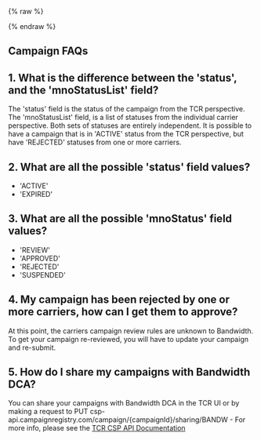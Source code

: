 {% raw %}
<section class="campaignManagementImportGuides">
{% endraw %}

# Campaign FAQs

## 1. What is the difference between the 'status', and the 'mnoStatusList' field?
The 'status' field is the status of the campaign from the TCR perspective. 
The 'mnoStatusList' field, is a list of statuses from the individual carrier perspective. Both sets of statuses are entirely independent. 
It is possible to have a campaign that is in 'ACTIVE' status from the TCR perspective, but have 'REJECTED' statuses from one or more carriers.

## 2. What are all the possible 'status' field values?
* 'ACTIVE'
* 'EXPIRED'

## 3. What are all the possible 'mnoStatus' field values?
* 'REVIEW'
* 'APPROVED'
* 'REJECTED'
* 'SUSPENDED'

## 4. My campaign has been rejected by one or more carriers, how can I get them to approve?
At this point, the carriers campaign review rules are unknown to Bandwidth. To get your campaign re-reviewed, you will have to update your campaign and re-submit.

## 5. How do I share my campaigns with Bandwidth DCA?
You can share your campaigns with Bandwidth DCA in the TCR UI or by making a request to PUT csp-api.campaignregistry.com/campaign/{campaignId}/sharing/BANDW - For more info, please see the [TCR CSP API Documentation](https://csp-api.campaignregistry.com/v1/restAPI)
